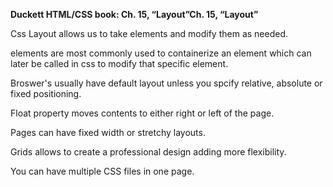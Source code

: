 **Duckett HTML/CSS book: Ch. 15, “Layout”Ch. 15, “Layout”**


Css Layout allows us to take elements and modify them as needed.

<div> elements are most commonly used to containerize an element which can later be called in css to modify that specific element.

Broswer's usually have default layout unless you spcify relative, absolute or fixed positioning.

Float property moves contents to either right or left of the page.

Pages can have fixed width or stretchy layouts.

Grids allows to create a professional design adding more flexibility.

You can have multiple CSS files in one page.
